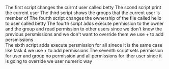 The first script changes the currnt user called betty
The scond script print the current user
The third script shows the groups that the current user is member of
The fourth script changes the ownership of the file called hello to user called betty
The fourth script adds execute permission to the owner and the group and read permission to other users since we don't know the previous persmissions and we don't want to override them we use + to add persmissions  
The sixth script adds execute persmission for all sinece it is the same case like task 4 we use + to add permissions
The seventh script sets permission for user and group no permission and all permissions for ither user since it is going to override we user numeric way 
